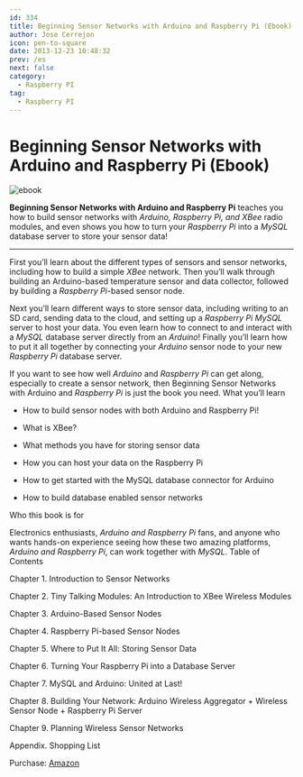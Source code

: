 ```yaml
---
id: 334
title: Beginning Sensor Networks with Arduino and Raspberry Pi (Ebook)
author: Jose Cerrejon
icon: pen-to-square
date: 2013-12-23 10:48:32
prev: /es
next: false
category:
  - Raspberry PI
tag:
  - Raspberry PI
---
```


# Beginning Sensor Networks with Arduino and Raspberry Pi (Ebook)

![ebook](/images/2013/12/beginningsensorN.jpg)

**Beginning Sensor Networks with Arduino and Raspberry Pi** teaches you how to build sensor networks with *Arduino, Raspberry Pi, and XBee* radio modules, and even shows you how to turn your *Raspberry Pi* into a *MySQL* database server to store your sensor data!

- - -
First you’ll learn about the different types of sensors and sensor networks, including how to build a simple *XBee* network. Then you’ll walk through building an Arduino-based temperature sensor and data collector, followed by building a *Raspberry Pi*-based sensor node.

Next you’ll learn different ways to store sensor data, including writing to an SD card, sending data to the cloud, and setting up a *Raspberry Pi MySQL* server to host your data. You even learn how to connect to and interact with a *MySQL* database server directly from an *Arduino*! Finally you’ll learn how to put it all together by connecting your *Arduino* sensor node to your new *Raspberry Pi* database server.

If you want to see how well *Arduino* and *Raspberry Pi* can get along, especially to create a sensor network, then Beginning Sensor Networks with Arduino and *Raspberry Pi* is just the book you need.
What you’ll learn

   * How to build sensor nodes with both Arduino and Raspberry Pi!
   
   * What is XBee?
   
   * What methods you have for storing sensor data
   
   * How you can host your data on the Raspberry Pi
   
   * How to get started with the MySQL database connector for Arduino
   
   * How to build database enabled sensor networks

Who this book is for

Electronics enthusiasts, *Arduino and Raspberry Pi* fans, and anyone who wants hands-on experience seeing how these two amazing platforms, *Arduino and Raspberry Pi*, can work together with *MySQL*.
Table of Contents

Chapter 1. Introduction to Sensor Networks

Chapter 2. Tiny Talking Modules: An Introduction to XBee Wireless Modules

Chapter 3. Arduino-Based Sensor Nodes

Chapter 4. Raspberry Pi-based Sensor Nodes

Chapter 5. Where to Put It All: Storing Sensor Data

Chapter 6. Turning Your Raspberry Pi into a Database Server

Chapter 7. MySQL and Arduino: United at Last!

Chapter 8. Building Your Network: Arduino Wireless Aggregator + Wireless Sensor Node + Raspberry Pi Server

Chapter 9. Planning Wireless Sensor Networks

Appendix. Shopping List

Purchase: [Amazon](http://www.amazon.es/Beginning-Sensor-Networks-Arduino-Raspberry/dp/1430258241)